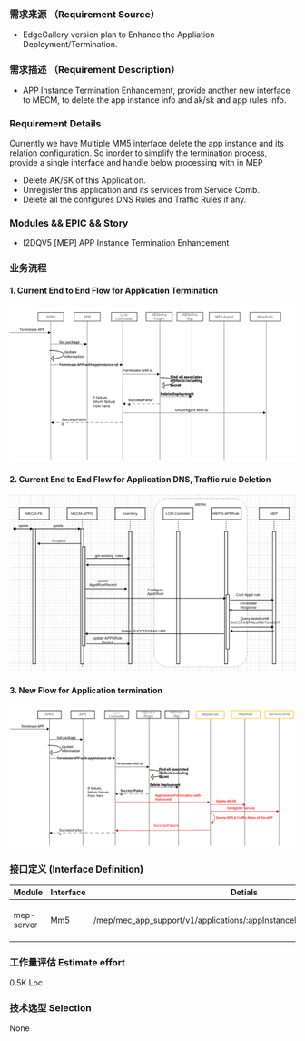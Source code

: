 ### 需求来源 （Requirement Source）

- EdgeGallery version plan to Enhance the Appliation Deployment/Termination.

### 需求描述 （Requirement Description）
- APP Instance Termination Enhancement, provide another new interface to MECM, to delete the app instance info and ak/sk and app rules info.

### Requirement Details
Currently we have Multiple MM5 interface delete the app instance and its relation configuration. So inorder to simplify the termination process, provide a single interface and handle below processing with in MEP
- Delete AK/SK of this Application.
- Unregister this application and its services from Service Comb.
- Delete all the configures DNS Rules and Traffic Rules if any.


### Modules && EPIC && Story
- I2DQV5 [MEP] APP Instance Termination Enhancement

### 业务流程
#### 1. Current End to End Flow for Application Termination
![flow](current-app-termination.png)

#### 2. Current End to End Flow for Application DNS, Traffic rule Deletion
![flow](current-appD-delete.png)


#### 3. New Flow for Application termination
![flow](terminate-enhancement.png)

### 接口定义 (Interface Definition)

| Module | Interface | Detials  |  Parameter |
|--------|-----------|-----------|--------|
| mep-server | Mm5 | /mep/mec_app_support/v1/applications/:appInstanceId/AppInstanceTermination | appInstanceId - Applicaition Instance Identifier. |

### 工作量评估 Estimate effort
0.5K Loc

### 技术选型 Selection
None
